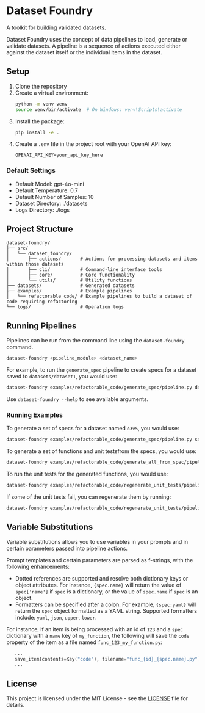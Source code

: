 # Dataset Foundry

A toolkit for building validated datasets.

Dataset Foundry uses the concept of data pipelines to load, generate or validate datasets. A
pipeline is a sequence of actions executed either against the dataset itself or the individual items
in the dataset.

## Setup

1. Clone the repository
2. Create a virtual environment:
   ```bash
   python -m venv venv
   source venv/bin/activate  # On Windows: venv\Scripts\activate
   ```
3. Install the package:
   ```bash
   pip install -e .
   ```
4. Create a `.env` file in the project root with your OpenAI API key:
   ```
   OPENAI_API_KEY=your_api_key_here
   ```

### Default Settings

- Default Model: gpt-4o-mini
- Default Temperature: 0.7
- Default Number of Samples: 10
- Dataset Directory: ./datasets
- Logs Directory: ./logs

## Project Structure

```
dataset-foundry/
├── src/
│   └── dataset_foundry/
│       ├── actions/       # Actions for processing datasets and items within those datasets
│       ├── cli/           # Command-line interface tools
│       ├── core/          # Core functionality
│       └── utils/         # Utility functions
├── datasets/              # Generated datasets
├── examples/              # Example pipelines
│   └── refactorable_code/ # Example pipelines to build a dataset of code requiring refactoring
└── logs/                  # Operation logs
```

## Running Pipelines

Pipelines can be run from the command line using the `dataset-foundry` command.

```bash
dataset-foundry <pipeline_module> <dataset_name>
```

For example, to run the `generate_spec` pipeline to create specs for a dataset saved to
`datasets/dataset1`, you would use:

```bash
dataset-foundry examples/refactorable_code/generate_spec/pipeline.py dataset1
```

Use `dataset-foundry --help` to see available arguments.

### Running Examples

To generate a set of specs for a dataset named `o3v5`, you would use:

```bash
dataset-foundry examples/refactorable_code/generate_spec/pipeline.py samples --num-samples=2
```

To generate a set of functions and unit testsfrom the specs, you would use:

```bash
dataset-foundry examples/refactorable_code/generate_all_from_spec/pipeline.py samples
```

To run the unit tests for the generated functions, you would use:

```bash
dataset-foundry examples/refactorable_code/regenerate_unit_tests/pipeline.py samples
```

If some of the unit tests fail, you can regenerate them by running:

```bash
dataset-foundry examples/refactorable_code/regenerate_unit_tests/pipeline.py samples
```

## Variable Substitutions

Variable substitutions allows you to use variables in your prompts and in certain parameters passed
into pipeline actions.

Prompt templates and certain parameters are parsed as f-strings, with the following enhancements:

- Dotted references are supported and resolve both dictionary keys or object attributes. For
  instance, `{spec.name}` will return the value of `spec['name']` if `spec` is a dictionary, or
  the value of `spec.name` if `spec` is an object.
- Formatters can be specified after a colon. For example, `{spec:yaml}` will return the `spec`
  object formatted as a YAML string. Supported formatters include: `yaml`, `json`, `upper`, `lower`.

For instance, if an item is being processed with an id of `123` and a `spec` dictionary with a
`name` key of `my_function`, the following will save the `code` property of the item as a file named
`func_123_my_function.py`:

```python
   ...
   save_item(contents=Key("code"), filename="func_{id}_{spec.name}.py"),
   ...
```

## License

This project is licensed under the MIT License - see the [LICENSE](LICENSE) file for details.